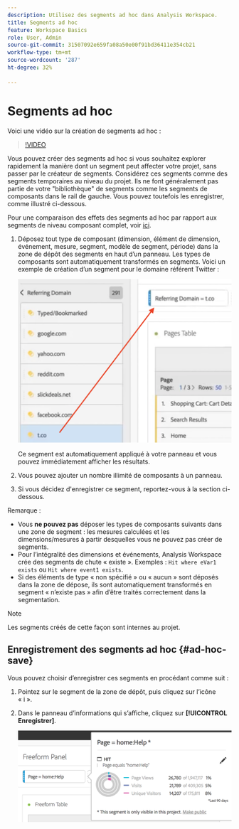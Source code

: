 ```yaml
---
description: Utilisez des segments ad hoc dans Analysis Workspace.
title: Segments ad hoc
feature: Workspace Basics
role: User, Admin
source-git-commit: 31507092e659fa08a50e00f91bd36411e354cb21
workflow-type: tm+mt
source-wordcount: '287'
ht-degree: 32%

---
```



# Segments ad hoc

Voici une vidéo sur la création de segments ad hoc :

>[!VIDEO](https://video.tv.adobe.com/v/23978/?quality=12)

Vous pouvez créer des segments ad hoc si vous souhaitez explorer rapidement la manière dont un segment peut affecter votre projet, sans passer par le créateur de segments. Considérez ces segments comme des segments temporaires au niveau du projet. Ils ne font généralement pas partie de votre &quot;bibliothèque&quot; de segments comme les segments de composants dans le rail de gauche. Vous pouvez toutefois les enregistrer, comme illustré ci-dessous.

Pour une comparaison des effets des segments ad hoc par rapport aux segments de niveau composant complet, voir [ici](/help/analyze/analysis-workspace/components/segments/t-freeform-project-segment.md).

1. Déposez tout type de composant (dimension, élément de dimension, événement, mesure, segment, modèle de segment, période) dans la zone de dépôt des segments en haut d’un panneau. Les types de composants sont automatiquement transformés en segments.
Voici un exemple de création d’un segment pour le domaine référent Twitter :

   ![](assets/ad-hoc1.png)

   Ce segment est automatiquement appliqué à votre panneau et vous pouvez immédiatement afficher les résultats.

1. Vous pouvez ajouter un nombre illimité de composants à un panneau.
1. Si vous décidez d&#39;enregistrer ce segment, reportez-vous à la section ci-dessous.

Remarque :

* Vous **ne pouvez pas** déposer les types de composants suivants dans une zone de segment : les mesures calculées et les dimensions/mesures à partir desquelles vous ne pouvez pas créer de segments.
* Pour l’intégralité des dimensions et événements, Analysis Workspace crée des segments de chute « existe ». Exemples : `Hit where eVar1 exists` ou `Hit where event1 exists`.
* Si des éléments de type « non spécifié » ou « aucun » sont déposés dans la zone de dépose, ils sont automatiquement transformés en segment « n’existe pas » afin d’être traités correctement dans la segmentation.

>[!NOTE]
>
>Les segments créés de cette façon sont internes au projet.

## Enregistrement des segments ad hoc {#ad-hoc-save}

Vous pouvez choisir d’enregistrer ces segments en procédant comme suit :

1. Pointez sur le segment de la zone de dépôt, puis cliquez sur l’icône « i ».
1. Dans le panneau d’informations qui s’affiche, cliquez sur **[!UICONTROL Enregistrer]**.

   ![](assets/segment-info.png)

